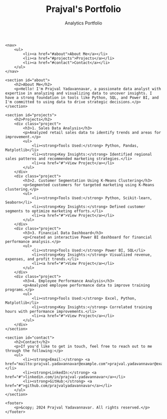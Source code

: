 <html lang="en">
<head>
    <meta charset="UTF-8">
    <meta name="viewport" content="width=device-width, initial-scale=1.0">
    <title>Prajval's Portfolio</title>
    <link rel="stylesheet" href="styles.css">
</head>
<body>
    <header>
        <h1>Prajval's Portfolio</h1>
        <p>Analytics Portfolio</p>
    </header>

    <nav>
        <ul>
            <li><a href="#about">About Me</a></li>
            <li><a href="#projects">Projects</a></li>
            <li><a href="#contact">Contact</a></li>
        </ul>
    </nav>

    <section id="about">
        <h2>About Me</h2>
        <p>Hello! I'm Prajval Yadavannavar, a passionate data analyst with expertise in analyzing and visualizing data to uncover insights. I have a strong foundation in tools like Python, SQL, and Power BI, and I'm committed to using data to drive strategic decisions.</p>
    </section>

    <section id="projects">
        <h2>Projects</h2>
        <div class="project">
            <h3>1. Sales Data Analysis</h3>
            <p>Analyzed retail sales data to identify trends and areas for improvement.</p>
            <ul>
                <li><strong>Tools Used:</strong> Python, Pandas, Matplotlib</li>
                <li><strong>Key Insights:</strong> Identified regional sales patterns and recommended marketing strategies.</li>
                <li><a href="#">View Project</a></li>
            </ul>
        </div>
        <div class="project">
            <h3>2. Customer Segmentation Using K-Means Clustering</h3>
            <p>Segmented customers for targeted marketing using K-Means clustering.</p>
            <ul>
                <li><strong>Tools Used:</strong> Python, Scikit-learn, Seaborn</li>
                <li><strong>Key Insights:</strong> Defined customer segments to optimize marketing efforts.</li>
                <li><a href="#">View Project</a></li>
            </ul>
        </div>
        <div class="project">
            <h3>3. Financial Data Dashboard</h3>
            <p>Created an interactive Power BI dashboard for financial performance analysis.</p>
            <ul>
                <li><strong>Tools Used:</strong> Power BI, SQL</li>
                <li><strong>Key Insights:</strong> Visualized revenue, expenses, and profit trends.</li>
                <li><a href="#">View Project</a></li>
            </ul>
        </div>
        <div class="project">
            <h3>4. Employee Performance Analysis</h3>
            <p>Analyzed employee performance data to improve training programs.</p>
            <ul>
                <li><strong>Tools Used:</strong> Excel, Python, Matplotlib</li>
                <li><strong>Key Insights:</strong> Correlated training hours with performance improvements.</li>
                <li><a href="#">View Project</a></li>
            </ul>
        </div>
    </section>

    <section id="contact">
        <h2>Contact</h2>
        <p>If you'd like to get in touch, feel free to reach out to me through the following:</p>
        <ul>
            <li><strong>Email:</strong> <a href="mailto:prajval.yadavannavar@example.com">prajval.yadavannavar@example.com</a></li>
            <li><strong>LinkedIn:</strong> <a href="#">linkedin.com/in/prajval-yadavannavar</a></li>
            <li><strong>GitHub:</strong> <a href="#">github.com/prajvalyadavannavar</a></li>
        </ul>
    </section>

    <footer>
        <p>&copy; 2024 Prajval Yadavannavar. All rights reserved.</p>
    </footer>
</body>
</html>

